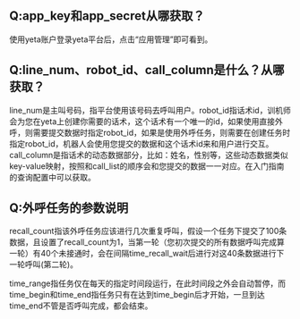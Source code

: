 ## Q:app_key和app_secret从哪获取？

使用yeta账户登录yeta平台后，点击“应用管理”即可看到。

## Q:line_num、robot_id、call_column是什么？从哪获取？

line_num是主叫号码，指平台使用该号码去呼叫用户。robot_id指话术id，训机师会为您在yeta上创建你需要的话术，这个话术有一个唯一的id，如果使用直接外呼，则需要提交数据时指定robot_id，如果是使用外呼任务，则需要在创建任务时指定robot_id，机器人会使用您提交的数据和这个话术id来和用户进行交互。call_column是指话术的动态数据部分，比如：姓名，性别等，这些动态数据类似key-value映射，按照和call_list的顺序会和您提交的数据一一对应。在入门指南的查询配置中可以获取。

## Q:外呼任务的参数说明

recall_count指该外呼任务应该进行几次重复呼叫，假设一个任务下提交了100条数据，且设置了recall_count为1，当第一轮（您初次提交的所有数据呼叫完成算一轮）有40个未接通时，会在间隔time_recall_wait后进行对这40条数据进行下一轮呼叫(第二轮)。

time_range指任务仅在每天的指定时间段运行，在此时间段之外会自动暂停，而time_begin和time_end指任务只有在达到time_begin后才开始，一旦到达time_end不管是否呼叫完成，都会结束。

